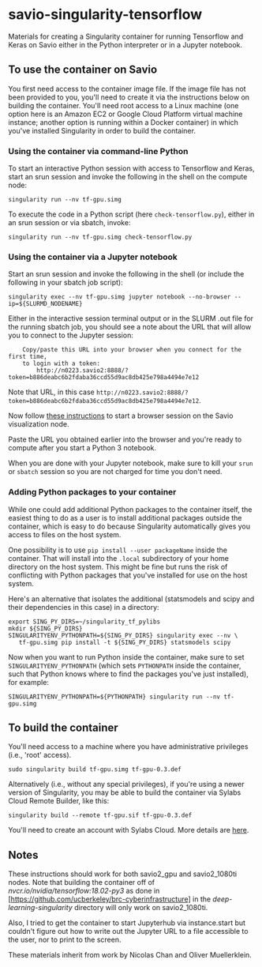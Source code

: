 # savio-singularity-tensorflow
Materials for creating a Singularity container for running Tensorflow and Keras on Savio either in the Python interpreter or in a Jupyter notebook.

## To use the container on Savio

You first need access to the container image file. If the image file has not been provided to you, you'll need to create it via the instructions below on building the container. You'll need root access to a Linux machine (one option here is an Amazon EC2 or Google Cloud Platform virtual machine instance; another option is running within a Docker container) in which you've installed Singularity in order to build the container.

### Using the container via command-line Python

To start an interactive Python session with access to Tensorflow and Keras, start an srun session and invoke the following in the shell on the compute node:

```
singularity run --nv tf-gpu.simg 
```

To execute the code in a Python script (here `check-tensorflow.py`), either in an srun session or via sbatch, invoke:

```
singularity run --nv tf-gpu.simg check-tensorflow.py
```

### Using the container via a Jupyter notebook

Start an srun session and invoke the following in the shell (or include the following in your sbatch job script):

```
singularity exec --nv tf-gpu.simg jupyter notebook --no-browser --ip=${SLURMD_NODENAME}
```

Either in the interactive session terminal output or in the SLURM .out file for the running sbatch job, you should see a note about the URL that will allow you to connect to the Jupyter session:

```
    Copy/paste this URL into your browser when you connect for the first time,
    to login with a token:
        http://n0223.savio2:8888/?token=b886deabc6b2fdaba36ccd55d9ac8db425e798a4494e7e12
```

Note that URL, in this case `http://n0223.savio2:8888/?token=b886deabc6b2fdaba36ccd55d9ac8db425e798a4494e7e12`.

Now follow [these instructions](https://research-it.berkeley.edu/services/high-performance-computing/using-brc-visualization-node-realvnc) to start a browser session on the Savio visualization node.

Paste the URL you obtained earlier into the browser and you're ready to compute after you start a Python 3 notebook.

 When you are done with your Jupyter notebook, make sure to kill your `srun` or `sbatch` session so you are not charged for time you don't need.

### Adding Python packages to your container

While one could add additional Python packages to the container itself, the easiest thing to do as a user is to install additional packages outside the container, which is easy to do because Singularity automatically gives you access to files on the host system.

One possibility is to use `pip install --user packageName` inside the container. That will install into the `.local` subdirectory of your home directory on the host system. This might be fine but runs the risk of conflicting with Python packages that you've installed for use on the host system.

Here's an alternative that isolates the additional (statsmodels and scipy and their dependencies in this case) in a directory:

```
export SING_PY_DIRS=~/singularity_tf_pylibs
mkdir ${SING_PY_DIRS}
SINGULARITYENV_PYTHONPATH=${SING_PY_DIRS} singularity exec --nv \
   tf-gpu.simg pip install -t ${SING_PY_DIRS} statsmodels scipy
```

Now when you want to run Python inside the container, make sure to set `SINGULARITYENV_PYTHONPATH` (which sets `PYTHONPATH` inside the container, such that Python knows where to find the packages you've just installed), for example:

```
SINGULARITYENV_PYTHONPATH=${PYTHONPATH} singularity run --nv tf-gpu.simg
```


## To build the container

You'll need access to a machine where you have administrative privileges (i.e., 'root' access). 

```
sudo singularity build tf-gpu.simg tf-gpu-0.3.def
```

Alternatively (i.e., without any special privileges), if you're using a newer version of Singularity, you may be able to build the container via Sylabs Cloud Remote Builder, like this:

```
singularity build --remote tf-gpu.sif tf-gpu-0.3.def
```

You'll need to create an account with Sylabs Cloud. More details are [here](https://www.sylabs.io/guides/3.1/user-guide/singularity_and_docker.html#building-containers-remotely).

## Notes

These instructions should work for both savio2_gpu and savio2_1080ti nodes. Note that building the container off of *nvcr.io/nvidia/tensorflow:18.02-py3* as done in [https://github.com/ucberkeley/brc-cyberinfrastructure] in the *deep-learning-singularity* directory will only work on savio2_1080ti.

Also, I tried to get the container to start Jupyterhub via instance.start but couldn't figure out how to write out the Jupyter URL to a file accessible to the user, nor to print to the screen.

These materials inherit from work by Nicolas Chan and Oliver Muellerklein.
